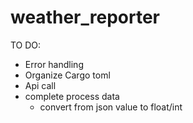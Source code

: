 # weather_reporter
TO DO:
- Error handling
- Organize Cargo toml
- Api call
- complete process data 
    - convert from json value to float/int